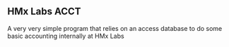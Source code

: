 ## HMx Labs ACCT

A very very simple program that relies on an access database to do some basic accounting internally at HMx Labs
